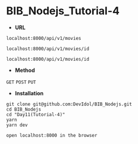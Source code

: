 # BIB_Nodejs_Tutorial-4

- **URL**
```
localhost:8000/api/v1/movies

localhost:8000/api/v1/movies/id

localhost:8000/api/v1/movies/id

```

- **Method**

`GET`
`POST`
`PUT`



- **Installation**
```
git clone git@github.com:DevIdol/BIB_Nodejs.git
cd BIB_Nodejs
cd "Day11(Tutorial-4)"
yarn
yarn dev

open localhost:8000 in the browser